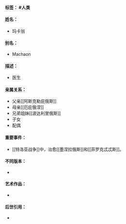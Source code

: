 #### 标签： #人类
#### 姓名：
- 玛卡翁
#### 别名：
- Machaon
#### 描述：
- 医生
#### 亲属关系：
- 父亲[[阿斯克勒庇俄斯]]
- 母亲[[厄庇俄涅]]
- 兄弟姐妹[[波达利里俄斯]]
- 子女
- 配偶
#### 重要事件：
- [[特洛亚战争]]中，治愈[[墨涅拉俄斯]]和[[菲罗克忒忒斯]]。
#### 不同版本：
- 
#### 艺术作品：
- 
#### 后世引用：
- 